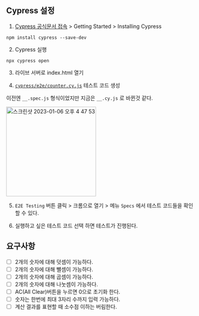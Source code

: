 ## Cypress 설정

1. [Cypress 공식문서 접속](https://docs.cypress.io/) > Getting Started > Installing Cypress

```
npm install cypress --save-dev
```

2. Cypress 실행

```
npx cypress open
```

3. 라이브 서버로 index.html 열기

4. [`cypress/e2e/counter.cy.js`](./cypress/e2e/counter.cy.js) 테스트 코드 생성

이전엔 `__.spec.js` 형식이었지만 지금은 `__.cy.js` 로 바뀐것 같다.

<img width="240" alt="스크린샷 2023-01-06 오후 4 47 53" src="https://user-images.githubusercontent.com/76723666/210954943-72a52abe-dda7-404e-952e-3874ab553610.png">

5. `E2E Testing` 버튼 클릭 > 크롬으로 열기 > 메뉴 `Specs` 에서 테스트 코드들을 확인할 수 있다.

6. 실행하고 싶은 테스트 코드 선택 하면 테스트가 진행된다.

## 요구사항

- [ ] 2개의 숫자에 대해 덧셈이 가능하다.
- [ ] 2개의 숫자에 대해 뺄셈이 가능하다.
- [ ] 2개의 숫자에 대해 곱셈이 가능하다.
- [ ] 2개의 숫자에 대해 나눗셈이 가능하다.
- [ ] AC(All Clear)버튼을 누르면 0으로 초기화 한다.
- [ ] 숫자는 한번에 최대 3자리 수까지 입력 가능하다.
- [ ] 계산 결과를 표현할 때 소수점 이하는 버림한다.
